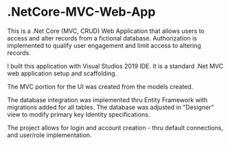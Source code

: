 # .NetCore-MVC-Web-App
This is a .Net Core (MVC, CRUD) Web Application that allows users to access and alter records from a fictional database. 
Authorization is implemented to qualify user engagement and limit access to altering records. 

I built this application with Visual Studios 2019 IDE.
It is a standard .Net MVC web application setup and scaffolding.

The MVC portion for the UI was created from the models created.

The database integration was implemented thru Entity Framework with migrations added for all tables.
The database was adjusted in "Designer" view to modify primary key Identity specifications.

The project allows for login and account creation - thru default connections, and user/role implementation.
